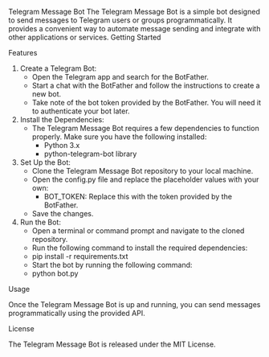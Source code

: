 Telegram Message Bot
The Telegram Message Bot is a simple bot designed to send messages to Telegram users or groups programmatically. It provides a convenient way to automate message sending and integrate with other applications or services.
Getting Started

Features
1. Create a Telegram Bot:
    * Open the Telegram app and search for the BotFather.
    * Start a chat with the BotFather and follow the instructions to create a new bot.
    * Take note of the bot token provided by the BotFather. You will need it to authenticate your bot later.
2. Install the Dependencies:
    * The Telegram Message Bot requires a few dependencies to function properly. Make sure you have the following installed:
        * Python 3.x
        * python-telegram-bot library
3. Set Up the Bot:
    * Clone the Telegram Message Bot repository to your local machine.
    * Open the config.py file and replace the placeholder values with your own:
        * BOT_TOKEN: Replace this with the token provided by the BotFather.
    * Save the changes.
4. Run the Bot:
    * Open a terminal or command prompt and navigate to the cloned repository.
    * Run the following command to install the required dependencies:
    * pip install -r requirements.txt
    * Start the bot by running the following command:
    * python bot.py
      
Usage

Once the Telegram Message Bot is up and running, you can send messages programmatically using the provided API.

License

The Telegram Message Bot is released under the MIT License.
